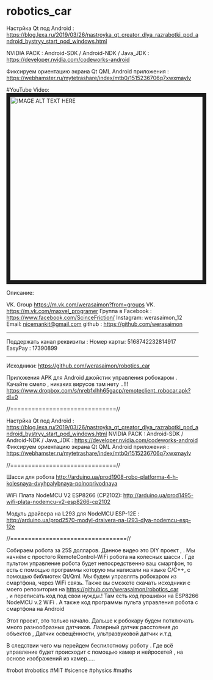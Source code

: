 # robotics_car


Настрйка Qt под Android : https://blog.lexa.ru/2019/03/26/nastroyka_qt_creator_dlya_razrabotki_pod_android_bystryy_start_pod_windows.html

NVIDIA PACK :       Android-SDK / Android-NDK / Java_JDK : https://developer.nvidia.com/codeworks-android


Фиксируем ориентацию экрана Qt QML Android приложения : https://webhamster.ru/mytetrashare/index/mtb0/1515236706q7xwxmaylv

#YouTube Video:
<a href="http://www.youtube.com/watch?feature=player_embedded&v=823eTLcOzQU
" target="_blank"><img src="http://img.youtube.com/vi/823eTLcOzQU/0.jpg" 
alt="IMAGE ALT TEXT HERE" width="640" height="480" border="10" /></a>


Описание:

VK. Group https://m.vk.com/werasaimon?from=groups
VK. https://m.vk.com/maxvel_programer
Группа в Facebook : https://www.facebook.com/ScinceFriction/
Instagram:  werasaimon_12
Email:  nicemankit@gmail.com 
github : https://github.com/werasaimon
______________________

Поддержать канал реквизиты :
Номер карты: 5168742232814917
EasyPay : 17390899
______________________

Исходники:
https://github.com/werasaimon/robotics_car


Приложения APK для Android джойстик управления робокаром . 
Качайте смело , никаких вирусов там нету ..!!!
https://www.dropbox.com/s/nrebfxlhh65gacp/remoteclient_robocar.apk?dl=0


//==============================//

Настрйка Qt под Android : https://blog.lexa.ru/2019/03/26/nastroyka_qt_creator_dlya_razrabotki_pod_android_bystryy_start_pod_windows.html
NVIDIA PACK : Android-SDK / Android-NDK / Java_JDK : https://developer.nvidia.com/codeworks-android
Фиксируем ориентацию экрана Qt QML Android приложения : https://webhamster.ru/mytetrashare/index/mtb0/1515236706q7xwxmaylv

//==============================//

Шасси для робота 
http://arduino.ua/prod1908-robo-platforma-4-h-kolesnaya-dvyhpalybnaya-polnoprivodnaya

WiFi Плата NodeMCU V2 ESP8266 (CP2102):
http://arduino.ua/prod1495-wifi-plata-nodemcu-v2-esp8266-cp2102

Модуль драйвера на L293 для NodeMCU ESP-12E :
http://arduino.ua/prod2570-modyl-draivera-na-l293-dlya-nodemcu-esp-12e


//=================================//


Собираем робота за 25$ долларов. Данное видео это DIY проект , . Мы начнём с простого RemoteControl-WiFi робота на колесных шасси .
Где пультом управление робота будет непосредственно ваш смартфон, то есть с помощью программы которую мы написали на языке C/C++, с помощью библиотек Qt/Qml. Мы будем управлять робокаром из смартфона, через WiFi связь. Также вы сможете скачать исходники с  моего репозитория на  https://github.com/werasaimon/robotics_car   
, и переписать код под свои нужды.! Там есть код прошивки на ESP8266 NodeMCU v.2 WiFi . А также код программы пульта управления робота с смартфона на Android  

Этот проект, это только начало. Дальше к робокару будем потключать много разнообразных датчиков. 
Лазерный датчик расстояния до объектов , 
Датчик освещённости, ультразвуковой датчик и.т.д 

В следствии чего мы перейдем беспилотному роботу . Где всё управление будет происходит с помощью камер и нейросетей , на основе изображений из камер….. 

#robot
#robotics
#MIT
#sicence 
#physics
#maths